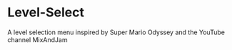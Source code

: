 # Level-Select
A level selection menu inspired by Super Mario Odyssey and the YouTube channel MixAndJam
